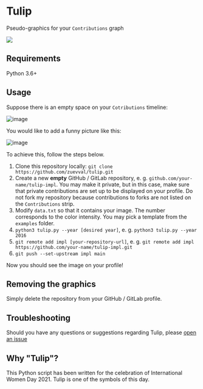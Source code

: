 # Tulip
Pseudo-graphics for your `Contributions` graph

<img align="center" src="https://user-images.githubusercontent.com/23435506/110288426-09a00b80-7ff9-11eb-880f-f7bdae9c37d0.png" />

## Requirements

Python 3.6+

## Usage
Suppose there is an empty space on your `Cotributions` timeline:

![image](https://user-images.githubusercontent.com/23435506/110290185-86cc8000-7ffb-11eb-884b-aa2476bbd136.png)

You would like to add a funny picture like this:

![image](https://user-images.githubusercontent.com/23435506/110290597-00646e00-7ffc-11eb-8c26-ee267d0583a9.png)

To achieve this, follow the steps below.

1. Clone this repository locally: `git clone https://github.com/zuevval/tulip.git`
2. Create a new **empty** GitHub / GitLab repository, e. g. `github.com/your-name/tulip-impl`. You may make it private, but in this case, make sure that private contributions are set up to be displayed on your profile. Do not fork my repository because contributions to forks are not listed on the `Contributions` strip.
4. Modify `data.txt` so that it contains your image. The number corresponds to the color intensity. You may pick a template from the `examples` folder.
5. `python3 tulip.py --year [desired year]`, e. g. `python3 tulip.py --year 2016`
6. `git remote add impl [your-repository-url]`, e. g. `git remote add impl https://github.com/your-name/tulip-impl.git`
7. `git push --set-upstream impl main`

Now you should see the image on your profile!


## Removing the graphics

Simply delete the repository from your GitHub / GitLab profile.

## Troubleshooting
Should you have any questions or suggestions regarding Tulip, please [open an issue](https://github.com/zuevval/tulip/issues/new)

## Why "Tulip"?

This Python script has been written for the celebration of International Women Day 2021.
Tulip is one of the symbols of this day.
